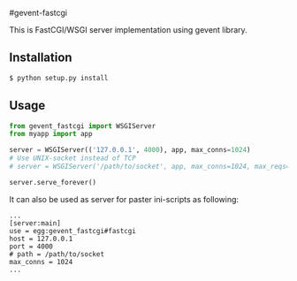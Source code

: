 #gevent-fastcgi

This is FastCGI/WSGI server implementation using gevent library.

## Installation

```bash
$ python setup.py install
```

## Usage

```python
from gevent_fastcgi import WSGIServer
from myapp import app

server = WSGIServer(('127.0.0.1', 4000), app, max_conns=1024)
# Use UNIX-socket instead of TCP
# server = WSGIServer('/path/to/socket', app, max_conns=1024, max_reqs=1024 * 1024)

server.serve_forever()
```
It can also be used as server for paster ini-scripts as following:

```
...
[server:main]
use = egg:gevent_fastcgi#fastcgi
host = 127.0.0.1
port = 4000
# path = /path/to/socket
max_conns = 1024
...
```

